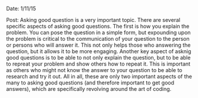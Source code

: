 Date: 1/11/15

Post: Asking good question is a very important topic. There are several specific aspects of asking good questions. The first is how you explain the problem. You can pose the question in a simple form, but expounding upon the problem is critical to the communication of your question to the person or persons who will answer it. This not only helps those who answering the question, but it allows it to be more engaging. Another key aspect of asknig good questions is to be able to not only explain the question, but to be able to repreat your problem and show others how to repeat it. This is important as others who might not know the answer to your question to be able to research and try it out. All in all, these are only two important aspects of the many to asking good questions (and therefore important to get good answers), which are specifically revolving around the art of coding.